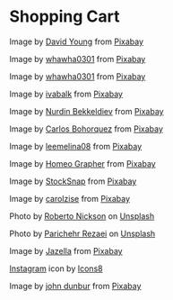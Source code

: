 # Shopping Cart

Image by <a href="https://pixabay.com/users/红火-2936866/?utm_source=link-attribution&utm_medium=referral&utm_campaign=image&utm_content=7687910">David Young</a> from <a href="https://pixabay.com//?utm_source=link-attribution&utm_medium=referral&utm_campaign=image&utm_content=7687910">Pixabay</a>

Image by <a href="https://pixabay.com/users/whawha0301-11599789/?utm_source=link-attribution&utm_medium=referral&utm_campaign=image&utm_content=4864034">whawha0301</a> from <a href="https://pixabay.com//?utm_source=link-attribution&utm_medium=referral&utm_campaign=image&utm_content=4864034">Pixabay</a>

Image by <a href="https://pixabay.com/users/whawha0301-11599789/?utm_source=link-attribution&utm_medium=referral&utm_campaign=image&utm_content=4864021">whawha0301</a> from <a href="https://pixabay.com//?utm_source=link-attribution&utm_medium=referral&utm_campaign=image&utm_content=4864021">Pixabay</a>

Image by <a href="https://pixabay.com/users/ivabalk-782511/?utm_source=link-attribution&utm_medium=referral&utm_campaign=image&utm_content=837019">ivabalk</a> from <a href="https://pixabay.com//?utm_source=link-attribution&utm_medium=referral&utm_campaign=image&utm_content=837019">Pixabay</a>

Image by <a href="https://pixabay.com/users/odinzero-43301353/?utm_source=link-attribution&utm_medium=referral&utm_campaign=image&utm_content=8924743">Nurdin Bekkeldiev</a> from <a href="https://pixabay.com//?utm_source=link-attribution&utm_medium=referral&utm_campaign=image&utm_content=8924743">Pixabay</a>

Image by <a href="https://pixabay.com/users/alejo15084-10137161/?utm_source=link-attribution&utm_medium=referral&utm_campaign=image&utm_content=8678477">Carlos Bohorquez</a> from <a href="https://pixabay.com//?utm_source=link-attribution&utm_medium=referral&utm_campaign=image&utm_content=8678477">Pixabay</a>

Image by <a href="https://pixabay.com/users/leemelina08-2806126/?utm_source=link-attribution&utm_medium=referral&utm_campaign=image&utm_content=1622401">leemelina08</a> from <a href="https://pixabay.com//?utm_source=link-attribution&utm_medium=referral&utm_campaign=image&utm_content=1622401">Pixabay</a>

Image by <a href="https://pixabay.com/users/homeographer-39677170/?utm_source=link-attribution&utm_medium=referral&utm_campaign=image&utm_content=8310785">Homeo Grapher</a> from <a href="https://pixabay.com//?utm_source=link-attribution&utm_medium=referral&utm_campaign=image&utm_content=8310785">Pixabay</a>

Image by <a href="https://pixabay.com/users/stocksnap-894430/?utm_source=link-attribution&utm_medium=referral&utm_campaign=image&utm_content=2569325">StockSnap</a> from <a href="https://pixabay.com//?utm_source=link-attribution&utm_medium=referral&utm_campaign=image&utm_content=2569325">Pixabay</a>

Image by <a href="https://pixabay.com/users/carolzise-7249478/?utm_source=link-attribution&utm_medium=referral&utm_campaign=image&utm_content=3678955">carolzise</a> from <a href="https://pixabay.com//?utm_source=link-attribution&utm_medium=referral&utm_campaign=image&utm_content=3678955">Pixabay</a>

Photo by <a href="https://unsplash.com/@rpnickson?utm_content=creditCopyText&utm_medium=referral&utm_source=unsplash">Roberto Nickson</a> on <a href="https://unsplash.com/photos/gray-padded-chaise-couch-beside-window-rEJxpBskj3Q?utm_content=creditCopyText&utm_medium=referral&utm_source=unsplash">Unsplash</a>

Photo by <a href="https://unsplash.com/@bluedotdesign?utm_content=creditCopyText&utm_medium=referral&utm_source=unsplash">Parichehr Rezaei</a> on <a href="https://unsplash.com/photos/a-blue-and-grey-chair-H_DmEF95H1I?utm_content=creditCopyText&utm_medium=referral&utm_source=unsplash">Unsplash</a>

Image by <a href="https://pixabay.com/users/jazella-1930366/?utm_source=link-attribution&utm_medium=referral&utm_campaign=image&utm_content=3916537">Jazella</a> from <a href="https://pixabay.com//?utm_source=link-attribution&utm_medium=referral&utm_campaign=image&utm_content=3916537">Pixabay</a>

<a target="_blank" href="https://icons8.com/icon/Xy10Jcu1L2Su/instagram">Instagram</a> icon by <a target="_blank" href="https://icons8.com">Icons8</a>

Image by <a href="https://pixabay.com/users/dunbur-16945180/?utm_source=link-attribution&utm_medium=referral&utm_campaign=image&utm_content=7126713">john dunbur</a> from <a href="https://pixabay.com//?utm_source=link-attribution&utm_medium=referral&utm_campaign=image&utm_content=7126713">Pixabay</a>
